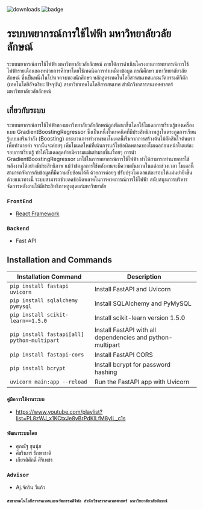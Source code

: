 ![downloads](https://img.shields.io/badge/framework-FAST%20API-green)
![badge](https://img.shields.io/badge/Language-python-blue)


# ระบบพยากรณ์การใช้ไฟฟ้า มหาวิทยาลัยวลัยลักษณ์
ระบบพยากรณ์การใช้ไฟฟ้า มหาวิทยาลัยวลัยลักษณ์ ภายใต้การดำเนินโครงงานการพยากรณ์การใช้ไฟฟ้ารายเดือนของหน่วยการศึกษาโดยใช้เทคนิคการทำเหมืองข้อมูล กรณีศึกษา มหาวิทยาลัยวลัยลักษณ์ ซึ่งเป็นหนึ่งในโปรเจคจบของนักศึกษา หลักสูตรเทคโนโลยีสารสนเทศและนวัตกรรมดิจิตัล (เทคโนโลยีอัจฉริยะ ปัจจุบัน) สาขาวิชาเทคโนโลยีสารสนเทศ สำนักวิชาสารสนเทศศาสตร์ มหาวิทยาลัยวลัยลักษณ์ 

## เกี่ยวกับระบบ
  ระบบพยากรณ์การใช้ไฟฟ้าของมหาวิทยาลัยวลัยลักษณ์ถูกพัฒนาขึ้นโดยใช้โมเดลการเรียนรู้ของเครื่องแบบ GradientBoostingRegressor ซึ่งเป็นหนึ่งในเทคนิคที่มีประสิทธิภาพสูงในตระกูลการเรียนรู้แบบเสริมกำลัง (Boosting) กระบวนการทำงานของโมเดลนี้เริ่มจากการสร้างต้นไม้ตัดสินใจต้นแรกเพื่อทำนายค่า จากนั้นจะค่อยๆ เพิ่มโมเดลใหม่ที่เน้นการแก้ไขข้อผิดพลาดของโมเดลก่อนหน้าในแต่ละรอบการเรียนรู้ ทำให้โมเดลสุดท้ายมีความแม่นยำมากขึ้นเรื่อยๆ
  การนำ GradientBoostingRegressor มาใช้ในการพยากรณ์การใช้ไฟฟ้า ทำให้สามารถทำนายการใช้พลังงานได้อย่างมีประสิทธิภาพ แม้ว่าข้อมูลการใช้พลังงานจะมีความผันผวนในแต่ละช่วงเวลา โมเดลนี้สามารถจัดการกับข้อมูลที่มีความซับซ้อนได้ดี ด้วยการค่อยๆ ปรับปรุงโมเดลแต่ละรอบให้แม่นยำยิ่งขึ้นด้วยแนวทางนี้ ระบบสามารถช่วยลดข้อผิดพลาดในการคาดการณ์การใช้ไฟฟ้า สนับสนุนการบริหารจัดการพลังงานให้มีประสิทธิภาพสูงสุดแก่มหาวิทยาลัย

### `FrontEnd`
- [React Framework](https://github.com/atmin009/efs_frontend)


### `Backend`
- Fast API

## Installation and Commands

| Installation Command                               | Description                           |
|----------------------------------------------------|---------------------------------------|
| `pip install fastapi uvicorn`                      | Install FastAPI and Uvicorn           |
| `pip install sqlalchemy pymysql`                   | Install SQLAlchemy and PyMySQL        |
| `pip install scikit-learn==1.5.0`                  | Install scikit-learn version 1.5.0    |
| `pip install fastapi[all] python-multipart`        | Install FastAPI with all dependencies and python-multipart |
| `pip install fastapi-cors`                         | Install FastAPI CORS                  |
| `pip install bcrypt`                               | Install bcrypt for password hashing   |
| `uvicorn main:app --reload`                        | Run the FastAPI app with Uvicorn      |

### `คู่มือการใช้งานระบบ`
- https://www.youtube.com/playlist?list=PL8zWJ_x1KCtxJe8vBrPdKlLfM8yIL_c1s
  
### `พัฒนาระบบโดย`
- ศุภณัฐ ขุนนุ้ย
- ศิขรินทร์ รักษาชาติ
- เกียรติศักดิ์ ศิริเพชร

### `Advisor`
- Aj.จักริน วีแก้ว
  
#### `สาขาเทคโนโลยีสารสนเทศและนวัตกรรมดิจิทัล สำนักวิชาสารสนเทศศาสตร์ มหาวิทยาลัยวลัยลักษณ์`



